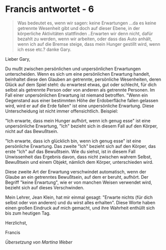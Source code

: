 # Francis antwortet - 6

>Was bedeutet es, wenn wir sagen: keine Erwartungen ...da es keine getrennte Wesenheit gibt und doch auf dieser Ebene, in der körperliche Aktivitäten stattfinden ..Erwarten wir denn nicht, dafür bezahlt zu werden, wenn wir arbeiten, oder dass das Auto anhält, wenn ich auf die Bremse steige, dass mein Hunger gestillt wird, wenn ich esse etc.? danke Gary.

Lieber Gary,

Du mußt zwischen persönlichen und unpersönlichen Erwartungen unterscheiden. Wenn es sich um eine persönlichen Erwartung handelt, beinhaltet diese den Glauben an getrennte, persönliche Wesenheiten, deren Glück auf dem Spiel steht: du erwartest etwas, gut oder schlecht, für dich selbst als getrennte Person oder von anderen als getrennte Personen. Im Fall einer unpersönlichen Erwartung ist niemand betroffen. "Wenn ein Gegenstand aus einer bestimmten Höhe der Erdoberfläche fallen gelassen wird, wird er auf die Erde fallen" ist eine unpersönliche Erwartung. Diese Unterscheidung ist nicht immer offensichtlich. Beispiel:

"Ich erwarte, dass mein Hunger aufhört, wenn ich genug esse" ist eine unpersönliche Erwartung, "Ich" bezieht sich in diesem Fall auf den Körper, nicht auf das Bewußtsein.

"Ich erwarte, dass ich glücklich bin, wenn ich genug esse" ist eine persönliche Erwartung. Das zweite "Ich" bezieht sich auf den Körper, das erste "Ich" auf das Bewußtsein. Wie du siehst, ist in diesem Fall Unwissenheit das Ergebnis davon, dass nicht zwischen wahrem Selbst, Bewußtsein und einem Objekt, nämlich dem Körper, unterschieden wird.

Diese zweite Art der Erwartung verschwindet automatisch, wenn der Glaube an ein getrenntes Bewußtsein, auf dem er beruht, aufhört. Der Begriff "keine Erwartung", wie er von manchen Weisen verwendet wird, bezieht sich auf dieses Verschwinden.

Mein Lehrer, Jean Klein, hat mir einmal gesagt: "Erwarte nichts (für dich selbst oder von anderen) und du wirst alles erhalten". Diese Worte haben einen großen Eindruck auf mich gemacht, und ihre Wahrheit enthüllt sich bis zum heutigen Tag.

Herzlichst,

Francis

_Übersetzung von Martina Weber_

